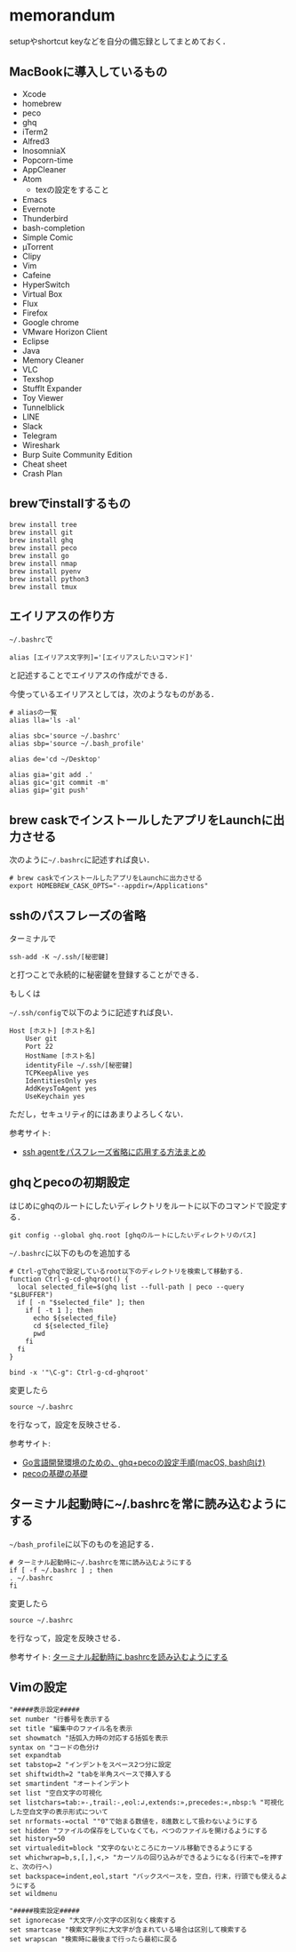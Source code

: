 # memorandum
setupやshortcut keyなどを自分の備忘録としてまとめておく．

## MacBookに導入しているもの

- Xcode
- homebrew
- peco
- ghq
- iTerm2
- Alfred3
- InosomniaX
- Popcorn-time
- AppCleaner
- Atom
  - texの設定をすること
- Emacs
- Evernote
- Thunderbird
- bash-completion
- Simple Comic
- µTorrent
- Clipy
- Vim
- Cafeine
- HyperSwitch
- Virtual Box
- Flux
- Firefox
- Google chrome
- VMware Horizon Client
- Eclipse
- Java
- Memory Cleaner
- VLC
- Texshop
- Stufflt Expander
- Toy Viewer
- Tunnelblick
- LINE
- Slack
- Telegram
- Wireshark
- Burp Suite Community Edition
- Cheat sheet
- Crash Plan

## brewでinstallするもの

```
brew install tree
brew install git
brew install ghq
brew install peco
brew install go
brew install nmap
brew install pyenv
brew install python3
brew install tmux
```

## エイリアスの作り方

`~/.bashrc`で
```
alias [エイリアス文字列]='[エイリアスしたいコマンド]'
```
と記述することでエイリアスの作成ができる．

今使っているエイリアスとしては，次のようなものがある．
```
# aliasの一覧
alias lla='ls -al'

alias sbc='source ~/.bashrc'
alias sbp='source ~/.bash_profile'

alias de='cd ~/Desktop'

alias gia='git add .'
alias gic='git commit -m'
alias gip='git push'
```

## brew caskでインストールしたアプリをLaunchに出力させる

次のように`~/.bashrc`に記述すれば良い．

```
# brew caskでインストールしたアプリをLaunchに出力させる
export HOMEBREW_CASK_OPTS="--appdir=/Applications"
```

## sshのパスフレーズの省略

ターミナルで
```
ssh-add -K ~/.ssh/[秘密鍵]
```
と打つことで永続的に秘密鍵を登録することができる．

もしくは

`~/.ssh/config`で以下のように記述すれば良い．
```
Host [ホスト] [ホスト名]
    User git
    Port 22
    HostName [ホスト名]
    identityFile ~/.ssh/[秘密鍵]
    TCPKeepAlive yes
    IdentitiesOnly yes
    AddKeysToAgent yes
    UseKeychain yes
```

ただし，セキュリティ的にはあまりよろしくない．

参考サイト:
- [ssh agentをパスフレーズ省略に応用する方法まとめ](https://qiita.com/onokatio/items/397a5899a0ec16c7e60a)

## ghqとpecoの初期設定

はじめにghqのルートにしたいディレクトリをルートに以下のコマンドで設定する．
```
git config --global ghq.root [ghqのルートにしたいディレクトリのパス] 
```

`~/.bashrc`に以下のものを追加する

```
# Ctrl-gでghqで設定しているroot以下のディレクトリを検索して移動する．
function Ctrl-g-cd-ghqroot() {
  local selected_file=$(ghq list --full-path | peco --query "$LBUFFER")
  if [ -n "$selected_file" ]; then
    if [ -t 1 ]; then
      echo ${selected_file}
      cd ${selected_file}
      pwd
    fi
  fi
}

bind -x '"\C-g": Ctrl-g-cd-ghqroot'
```
変更したら
```
source ~/.bashrc
```
を行なって，設定を反映させる．

参考サイト:
- [Go言語開発環境のための、ghq+pecoの設定手順(macOS, bash向け)](https://qiita.com/hidache/items/7dbf0eba2f36f5e1a447)
- [pecoの基礎の基礎](https://qiita.com/xtetsuji/items/05f6f4c1b17854cdd75b)

## ターミナル起動時に~/.bashrcを常に読み込むようにする

`~/bash_profile`に以下のものを追記する．

```
# ターミナル起動時に~/.bashrcを常に読み込むようにする
if [ -f ~/.bashrc ] ; then
. ~/.bashrc
fi
```
変更したら
```
source ~/.bashrc
```
を行なって，設定を反映させる．

参考サイト: [ターミナル起動時に.bashrcを読み込むようにする](http://blog.ruedap.com/2010/09/13/mac-bash-bashrc)

## Vimの設定

```
"#####表示設定#####
set number "行番号を表示する
set title "編集中のファイル名を表示
set showmatch "括弧入力時の対応する括弧を表示
syntax on "コードの色分け
set expandtab
set tabstop=2 "インデントをスペース2つ分に設定
set shiftwidth=2 "tabを半角スペースで挿入する
set smartindent "オートインデント
set list "空白文字の可視化
set listchars=tab:»-,trail:-,eol:↲,extends:»,precedes:«,nbsp:% "可視化した空白文字の表示形式について
set nrformats-=octal ""0"で始まる数値を，8進数として扱わないようにする
set hidden "ファイルの保存をしていなくても，べつのファイルを開けるようにする
set history=50
set virtualedit=block "文字のないところにカーソル移動できるようにする
set whichwrap=b,s,[,],<,> "カーソルの回り込みができるようになる(行末で→を押すと、次の行へ)
set backspace=indent,eol,start "バックスペースを，空白，行末，行頭でも使えるようにする
set wildmenu

"#####検索設定#####
set ignorecase "大文字/小文字の区別なく検索する
set smartcase "検索文字列に大文字が含まれている場合は区別して検索する
set wrapscan "検索時に最後まで行ったら最初に戻る
```
